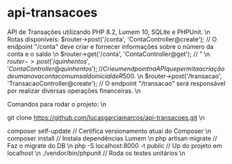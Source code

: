 # api-transacoes
API de Transações utilizando PHP 8.2, Lumem 10, SQLite e PHPUnit.
\n
Rotas disponíveis:
$router->post('/conta', 'ContaController@create');          // O endpoint "/conta" deve criar e fornecer informações sobre o número da conta e o saldo \n
$router->get('/conta', 'ContaController@get');              // " \n
$router->post('/quinhentos', 'ContaController@quinhentos'); // Crie um endpoint na API que permita a criação de uma nova conta com um saldo inicial de R$500. \n
$router->post('/transacao', 'TransacaoController@create');  // O endpoint "/transacao" será responsável por realizar diversas operações financeiras. \n

Comandos para rodar o projeto: \n

git clone https://github.com/lucasgarciamarcos/api-transacoes.git \n

composer self-update                // Certifica versionamento atual do Composer \n
composer install                    // Instala dependências Lumem \n
php artisan migrate                 // Faz o migrate do DB \n
php -S localhost:8000 -t public     // Up do projeto em localhost \n
./vendor/bin/phpunit                // Roda os testes unitários \n